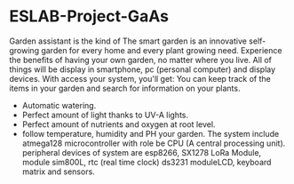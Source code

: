 # ESLAB-Project-GaAs
Garden assistant is the kind of The smart garden is an innovative self-growing garden for every home and every plant growing need. Experience the benefits of having your own garden, no matter where you live. All of things will be display in smartphone, pc (personal computer) and display devices. With access your system, you'll get: You can keep track of the items in your garden and search for information on your plants.
+ Automatic watering.
+ Perfect amount of light thanks to UV-A lights.
+ Perfect amount of nutrients and oxygen at root level.
+ follow temperature, humidity and PH your garden. 
The system include atmega128 microcontroller with role be CPU (A central processing unit). peripheral devices of system are esp8266, SX1278 LoRa Module, module sim800L, rtc (real time clock) ds3231 moduleLCD, keyboard matrix and sensors.
